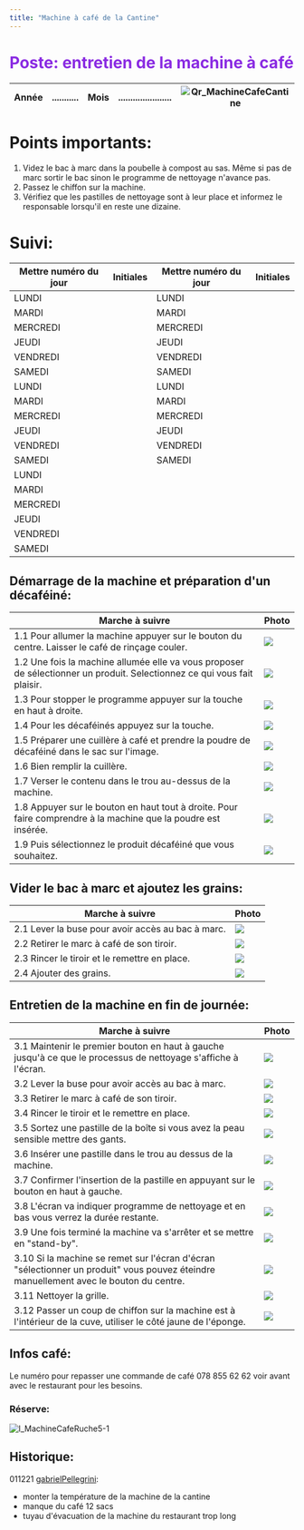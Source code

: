 ```yaml
---
title: "Machine à café de la Cantine"
---
```


<span style="color:BlueViolet">

# Poste: entretien de la machine à café

</span>

<div align="right">

| Année |...........|Mois|......................|![Qr_MachineCafeCantine](/notes/pieces_jointes/images/i_codeBarres/i_codeQR/Qr_MachineCafeCantine.jpg)|
|---|---|---|---|---|

</div>

# Points importants:
1. Videz le bac à marc dans la poubelle à compost au sas. Même si pas de marc sortir le bac sinon le programme de nettoyage n'avance pas.
2. Passez le chiffon sur la machine.
3. Vérifiez que les pastilles de nettoyage sont à leur place et informez le responsable lorsqu'il en reste une dizaine.
# Suivi:

<div align="center">

|Mettre numéro du jour|Initiales|Mettre numéro du jour|Initiales|
|---|---|---|---|
|LUNDI||LUNDI||
|MARDI||MARDI||
|MERCREDI||MERCREDI||
|JEUDI||JEUDI||
|VENDREDI||VENDREDI||
|SAMEDI||SAMEDI||
|LUNDI||LUNDI||
|MARDI||MARDI||
|MERCREDI||MERCREDI||
|JEUDI||JEUDI||
|VENDREDI||VENDREDI||
|SAMEDI||SAMEDI||
|LUNDI||||
|MARDI||||
|MERCREDI||||
|JEUDI||||
|VENDREDI||||
|SAMEDI||||

</div>

## Démarrage de la machine et préparation d'un décaféiné:

| Marche à suivre | Photo |
|---|---|
|1.1 Pour allumer la machine appuyer sur le bouton du centre. Laisser le café de rinçage couler.|![](/notes/pieces_jointes/images/i_utilisation/i_machineCafe/I_MachineCafeRuche1-1_1-9_3-10.jpg)|
|1.2 Une fois la machine allumée elle va vous proposer de sélectionner un produit. Selectionnez ce qui vous  fait plaisir.|![](/notes/pieces_jointes/images/i_utilisation/i_machineCafe/I_MachineCafeRuche1-2.jpg)|
|1.3 Pour stopper le programme appuyer sur la touche en haut à droite.|![](/notes/pieces_jointes/images/i_utilisation/i_machineCafe/I_MachineCafeRuche1-3.jpg)|
|1.4 Pour les décaféinés appuyez sur la touche.|![](/notes/pieces_jointes/images/i_utilisation/i_machineCafe/I_MachineCafeRuche1-4.jpg)|
|1.5 Préparer une cuillère à café et prendre la poudre de décaféiné dans le sac sur l'image.|![](/notes/pieces_jointes/images/i_utilisation/i_machineCafe/I_MachineCafeRuche1-5.jpg)|
|1.6 Bien remplir la cuillère.|![](/notes/pieces_jointes/images/i_utilisation/i_machineCafe/I_MachineCafeRuche1-6.jpg)|
|1.7 Verser le contenu dans le trou au-dessus de la machine.|![](/notes/pieces_jointes/images/i_utilisation/i_machineCafe/I_MachineCafeRuche1-7.jpg)|
|1.8 Appuyer sur le bouton en haut tout à droite. Pour faire comprendre à la machine que la poudre est insérée.|![](/notes/pieces_jointes/images/i_utilisation/i_machineCafe/I_MachineCafeRuche1-8.jpg)|
|1.9 Puis sélectionnez le produit décaféiné que vous souhaitez.|![](/notes/pieces_jointes/images/i_utilisation/i_machineCafe/I_MachineCafeRuche1-1_1-9_3-10.jpg)|

## Vider le bac à marc et ajoutez les grains:

| Marche à suivre | Photo |
|---|---|
|2.1 Lever la buse pour avoir accès au bac à marc.|![](/notes/pieces_jointes/images/i_utilisation/i_machineCafe/I_MachineCafeRuche2-1_3-2.jpg)|
|2.2 Retirer le marc à café de son tiroir.|![](/notes/pieces_jointes/images/i_utilisation/i_machineCafe/I_MachineCafeRuche2-2_3-3.jpg)|
|2.3 Rincer le tiroir et le remettre en place.|![](/notes/pieces_jointes/images/i_utilisation/i_machineCafe/I_MachineCafeRuche2-3_3-4.jpg)|
|2.4 Ajouter des grains.|![](/notes/pieces_jointes/images/i_utilisation/i_machineCafe/I_MachineCafeRuche2-4.jpg)|

## Entretien de la machine en fin de journée:

| Marche à suivre | Photo |
|---|---|
|3.1 Maintenir le premier bouton en haut à gauche jusqu'à ce que le processus de nettoyage s'affiche à l'écran.|![](/notes/pieces_jointes/images/i_utilisation/i_machineCafe/I_MachineCafeRuche3-1_3-7.jpg)|
|3.2 Lever la buse pour avoir accès au bac à marc.|![](/notes/pieces_jointes/images/i_utilisation/i_machineCafe/I_MachineCafeRuche2-1_3-2.jpg)|
|3.3 Retirer le marc à café de son tiroir.|![](/notes/pieces_jointes/images/i_utilisation/i_machineCafe/I_MachineCafeRuche2-2_3-3.jpg)|
|3.4 Rincer le tiroir et le remettre en place.|![](/notes/pieces_jointes/images/i_utilisation/i_machineCafe/I_MachineCafeRuche2-3_3-4.jpg)|
|3.5 Sortez une pastille de la boîte si vous avez la peau sensible mettre des gants.|![](/notes/pieces_jointes/images/i_utilisation/i_machineCafe/I_MachineCafeRuche3-5.jpg)|
|3.6 Insérer une pastille dans le trou au dessus de la machine.|![](/notes/pieces_jointes/images/i_utilisation/i_machineCafe/I_MachineCafeRuche3-6.jpg)|
|3.7 Confirmer l'insertion de la pastille en appuyant sur le bouton en haut à gauche.|![](/notes/pieces_jointes/images/i_utilisation/i_machineCafe/I_MachineCafeRuche3-1_3-7.jpg)|
|3.8 L'écran va indiquer programme de nettoyage et en bas vous verrez la durée restante.|![](/notes/pieces_jointes/images/i_utilisation/i_machineCafe/I_MachineCafeRuche3-8.jpg)|
|3.9 Une fois terminé la machine va s'arrêter et se mettre en "stand-by".|![](/notes/pieces_jointes/images/i_utilisation/i_machineCafe/I_MachineCafeRuche3-9.jpg)|
|3.10 Si la machine se remet sur l'écran d'écran "sélectionner un produit" vous pouvez éteindre manuellement avec le bouton du centre.|![](/notes/pieces_jointes/images/i_utilisation/i_machineCafe/I_MachineCafeRuche1-1_1-9_3-10.jpg)|
|3.11 Nettoyer la grille.|![](/notes/pieces_jointes/images/i_utilisation/i_machineCafe/I_MachineCafeRuche3-11.jpg)|
|3.12 Passer un coup de chiffon sur la machine est à l'intérieur de la cuve, utiliser le côté jaune de l'éponge.|![](/notes/pieces_jointes/images/i_utilisation/i_machineCafe/I_MachineCafeRuche3-12.jpg)|

## Infos café: 
Le numéro pour repasser une commande de café 078 855 62 62 voir avant avec le restaurant pour les besoins.

### Réserve:
![I_MachineCafeRuche5-1](/notes/pieces_jointes/images/i_utilisation/i_machineCafe/I_MachineCafeRuche5-1.jpg)


## Historique:
011221 [gabrielPellegrini](notes/utilisateurs/fournisseurs/gabrielPellegrini.md): 
- monter la température de la machine de la cantine
- manque du café 12 sacs
- tuyau d'évacuation de la machine du restaurant trop long